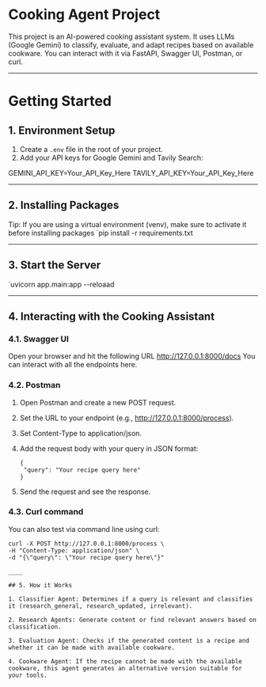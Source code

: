 # Cooking Agent Project

This project is an AI-powered cooking assistant system. It uses LLMs (Google Gemini) to classify, evaluate, and adapt recipes based on available cookware. You can interact with it via FastAPI, Swagger UI, Postman, or curl.
_____

# Getting Started

## 1. Environment Setup

1. Create a `.env` file in the root of your project.
2. Add your API keys for Google Gemini and Tavily Search:

GEMINI_API_KEY=Your_API_Key_Here
TAVILY_API_KEY=Your_API_Key_Here
____

## 2. Installing Packages
Tip: If you are using a virtual environment (venv), make sure to activate it before installing packages
`pip install -r requirements.txt
____

## 3. Start the Server 
`uvicorn app.main:app --reloaad
____

## 4. Interacting with the Cooking Assistant

### 4.1. Swagger UI

Open your browser and hit the following URL
http://127.0.0.1:8000/docs
You can interact with all the endpoints here.

### 4.2. Postman

1. Open Postman and create a new POST request.

2. Set the URL to your endpoint (e.g., http://127.0.0.1:8000/process).

3. Set Content-Type to application/json.

4. Add the request body with your query in JSON format:
   ``` 
   {
    "query": "Your recipe query here"
   }

5. Send the request and see the response.

### 4.3. Curl command 
You can also test via command line using curl:
```
curl -X POST http://127.0.0.1:8000/process \
-H "Content-Type: application/json" \
-d "{\"query\": \"Your recipe query here\"}"

____

## 5. How it Works 

1. Classifier Agent: Determines if a query is relevant and classifies it (research_general, research_updated, irrelevant).

2. Research Agents: Generate content or find relevant answers based on classification.

3. Evaluation Agent: Checks if the generated content is a recipe and whether it can be made with available cookware.

4. Cookware Agent: If the recipe cannot be made with the available cookware, this agent generates an alternative version suitable for your tools.
